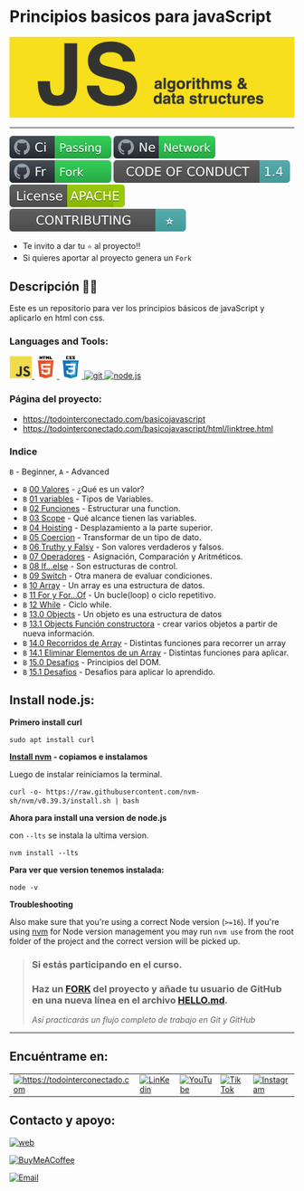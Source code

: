 # Principios basicos para javaScript

![Layout preview for the Todointerconectado page](/css/images/miniatura.png)

<hr/>

[![CI](css/images/badge.svg)](https://github.com/Todointerconectado/basicojavascript/actions)
[![network](css/images/badgeNetwork.svg)](https://github.com/Todointerconectado/basicojavascript/network)
[![fork](css/images/badgeFork.svg)](https://github.com/Todointerconectado/basicojavascript/fork)
[![CONTRIBUTING](css/images/codeOfConduct.svg)](https://github.com/Todointerconectado/basicojavascript/blob/main/CODE_OF_CONDUCT.md)
[![CODE OF CONDUCT](css/images/License-APACHE.svg)](https://github.com/Todointerconectado/basicojavascript/blob/main/LICENSE)
[![CODE OF CONDUCT](css/images/contributing.svg)](https://github.com/Todointerconectado/basicojavascript/blob/main/CONTRIBUTING.md)

* Te invito a dar tu `⭐` al proyecto!!
* Si quieres aportar al proyecto genera un `Fork`

## Descripción 👨‍💼

Este es un repositorio para ver los principios básicos de javaScript y aplicarlo en html con css.
<h3 align="left">Languages and Tools:</h3>
<p align="left"> 
    <a href="https://developer.mozilla.org/en-US/docs/Web/JavaScript" target="_blank" rel="noreferrer">
        <img src="https://raw.githubusercontent.com/devicons/devicon/master/icons/javascript/javascript-original.svg" alt="javascript" width="40" height="40"/> 
    </a> 
    <a href="https://www.w3.org/html/" target="_blank" rel="noreferrer">
        <img src="https://raw.githubusercontent.com/devicons/devicon/master/icons/html5/html5-original-wordmark.svg" alt="html5" width="40" height="40"/>
    </a>
    <a href="https://www.w3schools.com/css/" target="_blank" rel="noreferrer">
        <img src="https://raw.githubusercontent.com/devicons/devicon/master/icons/css3/css3-original-wordmark.svg" alt="css3" width="40" height="40"/> 
    </a>
    <a href="https://git-scm.com/" target="_blank" rel="noreferrer">
        <img src="https://www.vectorlogo.zone/logos/git-scm/git-scm-icon.svg" alt="git" width="40" height="40"/> </a>
    <a href="https://nodejs.org/en/" target="_blank" rel="noreferrer">
        <img src="https://www.vectorlogo.zone/logos/nodejs/nodejs-ar21.svg" alt="node.js" width="80" height="40"/> 
    </a>
</p>
<h3 align="left">Página del proyecto:</h3>

*  <a href="https://todointerconectado.com/basicojavascript" target="_black">https://todointerconectado.com/basicojavascript</a>
*  <a href="https://todointerconectado.com/basicojavascript/html/linktree.html" target="_black">https://todointerconectado.com/basicojavascript/html/linktree.html</a>


### Indice

`B` - Beginner, `A` - Advanced

* `B` [00 Valores](https://github.com/Todointerconectado/basicojavascript/blob/main/script/00_Valores.js) - ¿Qué es un valor?
* `B` [01 variables](https://github.com/Todointerconectado/basicojavascript/blob/main/script/01_variables.js) - Tipos de Variables.
* `B` [02 Funciones](https://github.com/Todointerconectado/basicojavascript/blob/main/script/02_funciones.js) - Estructurar una function.
* `B` [03 Scope](https://github.com/Todointerconectado/basicojavascript/blob/main/script/03_scope.js) - Qué alcance tienen las variables.
* `B` [04 Hoisting](https://github.com/Todointerconectado/basicojavascript/blob/main/script/04_Hoisting.js) - Desplazamiento a la parte superior.
* `B` [05 Coercion](https://github.com/Todointerconectado/basicojavascript/blob/main/script/05_coercion.js) - Transformar de un tipo de dato.
* `B` [06 Truthy y Falsy](https://github.com/Todointerconectado/basicojavascript/blob/main/script/06_TruthyyFalsy.js) - Son valores verdaderos y falsos.
* `B` [07 Operadores](https://github.com/Todointerconectado/basicojavascript/blob/main/script/07_Operadores.js) - Asignación, Comparación y Aritméticos.
* `B` [08 If...else](https://github.com/Todointerconectado/basicojavascript/blob/main/script/08_if-else.js) - Son estructuras de control.
* `B` [09 Switch](https://github.com/Todointerconectado/basicojavascript/blob/main/script/09_switch.js) - Otra manera de evaluar condiciones.
* `B` [10 Array](https://github.com/Todointerconectado/basicojavascript/blob/main/script/10_array.js) - Un array es una estructura de datos.
* `B` [11 For y For...Of](https://github.com/Todointerconectado/basicojavascript/blob/main/script/11_foryForOf.js) - Un bucle(loop) o ciclo repetitivo.
* `B` [12 While](https://github.com/Todointerconectado/basicojavascript/blob/main/script/12_While.js) - Ciclo while.
* `B` [13.0 Objects](https://github.com/Todointerconectado/basicojavascript/blob/main/script/13-0_objects.js) - Un objeto es una estructura de datos
* `B` [13.1 Objects Función constructora](https://github.com/Todointerconectado/basicojavascript/blob/main/script/13-1_objectsFuncionConstructora.js) - crear varios objetos a partir de nueva información.
* `B` [14.0 Recorridos de Array](https://github.com/Todointerconectado/basicojavascript/blob/main/script/4-0_RecorridosDeArray.js) - Distintas funciones para recorrer un array
* `B` [14.1 Eliminar Elementos de un Array](https://github.com/Todointerconectado/basicojavascript/blob/main/script/14-1_eliminarElementosDeUnArray.js) - Distintas funciones para aplicar.
* `B` [15.0 Desafios](https://github.com/Todointerconectado/basicojavascript/blob/main/script/15-0_dom.js) - Principios del DOM.
* `B` [15.1 Desafios](https://github.com/Todointerconectado/basicojavascript/blob/main/script/15-1_desafios.js) - Desafios para aplicar lo aprendido.

## Install node.js:

**Primero install curl**
```
sudo apt install curl
```

**[Install nvm](https://github.com/nvm-sh/nvm#manual-install) - copiamos e instalamos**

Luego de instalar reiniciamos la terminal.

```
curl -o- https://raw.githubusercontent.com/nvm-sh/nvm/v0.39.3/install.sh | bash
```

**Ahora para install una version de node.js**

con ``--lts`` se instala la ultima version.

```
nvm install --lts
```

**Para ver que version tenemos instalada:**

```
node -v
```

**Troubleshooting**

Also make sure that you're using a correct Node version (`>=16`). If you're using [nvm](https://github.com/nvm-sh/nvm) for Node version management you may run `nvm use` from the root folder of the project and the correct version will be picked up.

> ### Si estás participando en el curso.
> ### Haz un [FORK](https://github.com/Todointerconectado/basicojavascript/fork) del proyecto y añade tu usuario de GitHub en una nueva línea en el archivo [**HELLO.md**](https://github.com/Todointerconectado/basicojavascript/blob/main/HELLO.md).
>
> _Así practicarás un flujo completo de trabajo en Git y GitHub_

<hr>

## Encuéntrame en:

<table align="center">
  <tr>
    <td>
      <a href="https://todointerconectado.com" target="_blank">
        <img align="center" src="https://raw.githubusercontent.com/Todointerconectado/Todointerconectado/main/img/TIC.png" alt="https://todointerconectado.com" alt="todointerconectado" height="30" width="40" /></a>
    </td>
    <td>
      <a href="https://www.linkedin.com/comm/mynetwork/discovery-see-all?usecase=PEOPLE_FOLLOWS&followMember=franciscocarusso" target="_blank">
        <img align="center" src="https://raw.githubusercontent.com/rahuldkjain/github-profile-readme-generator/master/src/images/icons/Social/linked-in-alt.svg" alt="LinKedin" height="30" width="40" /></a>
    </td>
    <td>
      <a href="https://www.youtube.com/@todointerconectado" target="_blank">
        <img align="center" src="https://raw.githubusercontent.com/Todointerconectado/Todointerconectado/main/img/youtube.png" alt="YouTube" height="30" width="40" /></a>
    </td>
    <td>
      <a href="https://www.tiktok.com/@todointerconectado" target="_blank">
        <img align="center" src="https://raw.githubusercontent.com/Todointerconectado/Todointerconectado/main/img/tik_tok.png" alt="TikTok" height="30" width="40" /></a>
    </td>
    <td>
      <a href="https://instagram.com/franciscocarusso" target="_blank">
        <img align="center" src="https://raw.githubusercontent.com/rahuldkjain/github-profile-readme-generator/master/src/images/icons/Social/instagram.svg" alt="Instagram" height="30" width="40" /></a>
    </td>
  </tr>
</table>

## Contacto y apoyo:

[![web](https://raw.githubusercontent.com/Todointerconectado/Todointerconectado/23a0a9d6cdf33d7f565d15e335868aa68d371598/img/web.svg)](https://todointerconectado.com)


[![BuyMeACoffee](https://img.shields.io/badge/Buy_Me_A_Coffee-apoya_mi_trabajo-FFDD00?style=for-the-badge&logo=buy-me-a-coffee&logoColor=white&labelColor=101010)](https://www.buymeacoffee.com/francarusso)


[![Email](https://raw.githubusercontent.com/Todointerconectado/Todointerconectado/23a0a9d6cdf33d7f565d15e335868aa68d371598/img/email.svg)](mailto:francisconicolascarusso@gmail.com)

